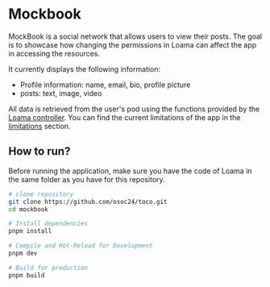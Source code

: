# Mockbook

MockBook is a social network that allows users to view their posts.
The goal is to showcase how changing the permissions in Loama can affect the app in accessing the resources.

It currently displays the following information:

- Profile information: name, email, bio, profile picture
- posts: text, image, video

All data is retrieved from the user's pod using the functions provided by the [Loama controller](/deliverables/controller.md).
You can find the current limitations of the app in the [limitations](#current-limitations) section.

## How to run?

Before running the application, make sure you have the code of Loama in the same folder as you have for this repository.

```sh
# clone repository
git clone https://github.com/osoc24/toco.git
cd mockbook

# Install dependencies
pnpm install

# Compile and Hot-Reload for Development
pnpm dev

# Build for production
pnpm build

```
